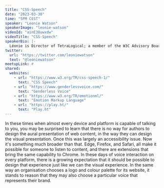 ```yaml
---
title: "CSS-Speech"
date: "2023-03-30"
time: "5PM CEST"
speaker: "Leonie Watson"
speakerImage: "leonie-watson"
videoId: "ainE38uwxdw"
videoTitle: "CSS-Speech"
speakerBio: |-
  Léonie is Director of TetraLogical; a member of the W3C Advisory Board; co-Chair of the W3C Web Applications Working Group; and a member of the BIMA Inclusive Design Council. Amongst other things, Léonie is co-organiser of the Inclusive Design 24 (#id24) conference; co-author of the Inclusive Design Principles; and mentor to young people interested in the fields of accessibility and inclusive design. She is also a Microsoft Most Valued Professional (MVP).
twitter:
  url: "https://twitter.com/leoniewatson"
  text: "@leoniewatson"
meetupLink: #
shared:
  websites:
    - url: "https://www.w3.org/TR/css-speech-1/"
      text: "CSS Speech"
    - url: "https://www.genderlessvoice.com/"
      text: "Genderless Voice"
    - url: "https://www.w3.org/TR/emotionml/"
      text: "Emotion Markup Language"
    - url: "https://play.ht/"
      text: "Play.ht"
---
```


In these times when almost every device and platform is capable of talking to you, you may be surprised to learn that there is no way for authors to design the aural presentation of web content, in the way they can design the visual presentation. Once this was largely an accessibility issue. Now it's something much broader than that. Edge, Firefox, and Safari, all make it possible for someone to listen to content, and there are extensions that bring the same capability to Chrome. In these days of voice interaction on every platform, there is a growing expectation that it should be possible to design that experience just like we can the visual experience. In the same way an organisation chooses a logo and colour palette for its website, it stands to reason that they may also choose a particular voice that represents their brand.
